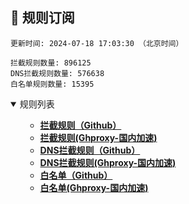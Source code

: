 <h2 id="a">🎯 规则订阅</h2>

```
更新时间: 2024-07-18 17:03:30 （北京时间） 

拦截规则数量: 896125 
DNS拦截规则数量: 576638 
白名单规则数量: 15395 
``` 
<details open>
<summary>规则列表</summary>
<ul>

- **[拦截规则（Github）](https://raw.githubusercontent.com/EGMfoxl/MyRules/master/rules.txt)**
- **[拦截规则(Ghproxy-国内加速)](https://mirror.ghproxy.com/raw.githubusercontent.com/EGMfoxl/MyRules/master/rules.txt)**
- **[DNS拦截规则（Github）](https://raw.githubusercontent.com/EGMfoxl/MyRules/master/dns.txt)**
- **[DNS拦截规则(Ghproxy-国内加速)](https://mirror.ghproxy.com/raw.githubusercontent.com/EGMfoxl/MyRules/master/dns.txt)**
- **[白名单（Github）](https://raw.githubusercontent.com/EGMfoxl/MyRules/master/allow.txt)**
- **[白名单(Ghproxy-国内加速)](https://mirror.ghproxy.com/raw.githubusercontent.com/EGMfoxl/MyRules/master/allow.txt)**

</ul>
</details>
